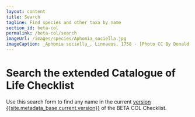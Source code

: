 ```yaml
---
layout: content
title: Search
tagline: Find species and other taxa by name
section_id: beta-col
permalink: /beta-col/search
imageUrl: /images/species/Aphomia_sociella.jpg
imageCaption: _Aphomia sociella_, Linnaeus, 1758 - [Photo CC By Donald Hobern](https://www.flickr.com/photos/dhobern/18189103153)
---
```


# Search the extended Catalogue of Life Checklist
Use this search form to find any name in the current <a href="/beta-col/metadata">version {{site.metadata_base.current.version}}</a> of the BETA COL Checklist.


<div class="row" style="background: white; margin-top: 0px; margin-bottom: 0px">
  <div id="search"></div>
</div>
  <script>
    'use strict';

const e = React.createElement;

class PublicSearch extends React.Component {

    render() {
     
  
      return e(
        ColBrowser.Search,
        { catalogueKey: '{{ site.react_base.datasetKey }}' , pathToTaxon: '{{ site.react_base.pathToTaxon }}', auth: '{{ site.react_base.auth }}' }
      );
    }
  }

const domContainer = document.querySelector('#search');
ReactDOM.render(e(PublicSearch), domContainer);
  </script>